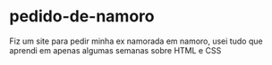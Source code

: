# pedido-de-namoro
 Fiz um site para pedir minha ex namorada em namoro, usei tudo que aprendi em apenas algumas semanas sobre HTML e CSS
